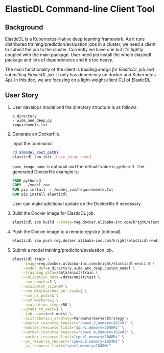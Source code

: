 # ElasticDL Command-line Client Tool

## Background

ElasticDL is a Kubernetes-Native deep learning framework. As it runs
distributed training/prediction/evaluation jobs in a cluster, we need a client
to submit the job to the cluster. Currently we have one but it's tightly
coupled with the main package. User need pip install the whole elasticdl
package and lots of dependencies and it's too heavy.

The main functionality of the client is *building image for ElasticDL job* and
*submitting ElasticDL job*. It only has depedency on docker and Kubernetes Api.
In this doc, we are focusing on a light-weight client CLI of ElasticDL.

## User Story

1. User develops model and the directory structure is as follows:

    ```TEXT
    a_directory
    - wide_and_deep.py
    requirements.txt
    ```

2. Generate an Dockerfile.  

    Input the command:

    ```bash
    cd ${model_root_path}
    elasticdl zoo init [base_image_name]
    ```

    `base_image_name` is optional and the default value is `python:3`. The generated Dockerfile example is:

    ```Dockerfile
    FROM python:3
    COPY . /model_zoo
    RUN pip install -r /model_zoo/requirements.txt
    RUN pip install elasticdl
    ```

    User can make additional update on the Dockerfile if necessary.

3. Build the Docker image for ElasticDL job.

    ```bash
    elasticdl zoo build --image=reg.docker.alibaba-inc.com/bright/elasticdl-wnd:1.0 .
    ```

4. Push the Docker image to a remote registry (optional)

    ```bash
    elasticdl zoo push reg.docker.alibaba-inc.com/bright/elasticdl-wnd:1.0
    ```

5. Submit a model training/prediction/evaluation job.

    ```bash
    elasticdl train \
        --image=reg.docker.alibaba-inc.com/bright/elasticdl-wnd:1.0 \
        --model_def=a_directory.wide_and_deep.custom_model \
        --training_data=/data/mnist/train \
        --validation_data=/data/mnist/test \
        --num_epochs=2 \
        --minibatch_size=64 \
        --num_minibatches_per_task=2 \
        --num_ps_pods=1 \
        --num_workers=1 \
        --evaluation_steps=50 \
        --grads_to_wait=1 \
        --job_name=test-mnist \
        --distribution_strategy=ParameterServerStrategy \
        --master_resource_request="cpu=0.2,memory=1024Mi" \
        --master_resource_limit="cpu=1,memory=2048Mi" \
        --worker_resource_request="cpu=0.4,memory=1024Mi" \
        --worker_resource_limit="cpu=1,memory=2048Mi" \
        --ps_resource_request="cpu=0.2,memory=1024Mi" \
        --ps_resource_limit="cpu=1,memory=2048Mi"
    ```
